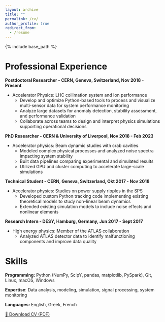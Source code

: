 ```yaml
---
layout: archive
title: ""
permalink: /cv/
author_profile: true
redirect_from:
  - /resume
---
```


{% include base_path %}


Professional Experience
======
<b>Postdoctoral Researcher - CERN, Geneva, Switzerland, Nov 2018 - Present</b>
* Accelerator Physics: LHC collimation system and Ion performance 
  * Develop and optimize Python-based tools to process and visualize multi-sensor data for system performance monitoring
  * Analyze large datasets for anomaly detection, stability assessment, and performance validation
  * Collaborate across teams to design and interpret physics simulations supporting operational decisions

   
<b>PhD Researcher - CERN & University of Liverpool, Nov 2018 - Feb 2023</b>
* Accelerator physics: Beam dynamic studies with crab cavities  
  * Modeled complex physical processes and analyzed noise spectra impacting system stability
  * Built data pipelines comparing experimental and simulated results
  * Utilized GPU and cluster computing to accelerate large-scale simulations
   

<b>Technical Student - CERN, Geneva, Switzerland, Okt 2017 - Nov 2018</b>
* Accelerator physics: Studies on power supply ripples in the SPS   
  * Developed custom Python tracking code implementing existing theoretical models to study non-linear beam dynamics 
  * Extended existing simulation models to include noise effects and nonlinear elements

   
<b>Research Intern - DESY, Hamburg, Germany, Jun 2017 - Sept 2017</b>
* High energy physics: Member of the ATLAS collaboration
  * Analyzed ATLAS detector data to identify malfunctioning components and improve data quality
   


Skills
======
<b>Programming:</b>  Python (NumPy, ScipY, pandas, matplotlib, PySpark), Git, Linux, macOS, Windows

<b>Expertise:</b> Data analysis, modeling, simulation, signal processing, system monitoring

<b>Languages:</b> English, Greek, French





<p>
  <a href="[assets/files/Natalia_Triantafyllou_CV.pdf](https://github.com/natriant/natriant.github.io/blob/8d55b8b90f189c7fc82efe6d685033f1fde97875/assets/files/Natalia_Triantafyllou_CV.pdf)" download>🔗 Download CV (PDF)</a>
</p>



